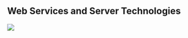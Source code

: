 
<html>

  <body>
  <h2><b>  Web Services and Server Technologies</b></h2>
    
<img src= "https://github.com/user-attachments/assets/ece0f9d1-2fd1-4dcd-bb99-4cf457046a64">





  </body>
</html>
